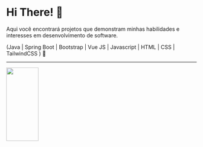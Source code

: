 <h1>Hi There! 👋</h1>

Aqui você encontrará projetos que demonstram minhas habilidades e interesses em desenvolvimento de software.

(Java | Spring Boot | Bootstrap | Vue JS | Javascript | HTML | CSS | TailwindCSS ) 🚀

---

<img width="41%" height="195px" src="https://github-readme-stats.vercel.app/api/top-langs/?username=melNovaiss&layout=compact&hide_border=true&title_color=8f00ff&text_color=ffffff&bg_color=0d1117" />
